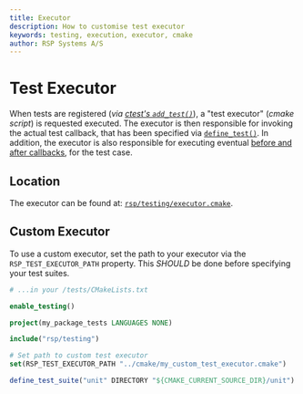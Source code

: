 ```yaml
---
title: Executor
description: How to customise test executor
keywords: testing, execution, executor, cmake
author: RSP Systems A/S
---
```


# Test Executor

When tests are registered (_via [ctest's `add_test()`](https://cmake.org/cmake/help/latest/command/add_test.html)_),
a "test executor" (_cmake script_) is requested executed. The executor is then responsible for invoking the actual test
callback, that has been specified via [`define_test()`](./03_test.md#parameters).
In addition, the executor is also responsible for executing eventual
[before and after callbacks](./02_test_case.md#before-after-callbacks), for the test case.

## Location

The executor can be found at:
[`rsp/testing/executor.cmake`](https://github.com/rsps/cmake-scripts/blob/main/cmake/rsp/testing/executor.cmake).

## Custom Executor

To use a custom executor, set the path to your executor via the `RSP_TEST_EXECUTOR_PATH` property.
This _SHOULD_ be done before specifying your test suites.

```cmake
# ...in your /tests/CMakeLists.txt

enable_testing()

project(my_package_tests LANGUAGES NONE)

include("rsp/testing")

# Set path to custom test executor
set(RSP_TEST_EXECUTOR_PATH "../cmake/my_custom_test_executor.cmake")

define_test_suite("unit" DIRECTORY "${CMAKE_CURRENT_SOURCE_DIR}/unit")
```
